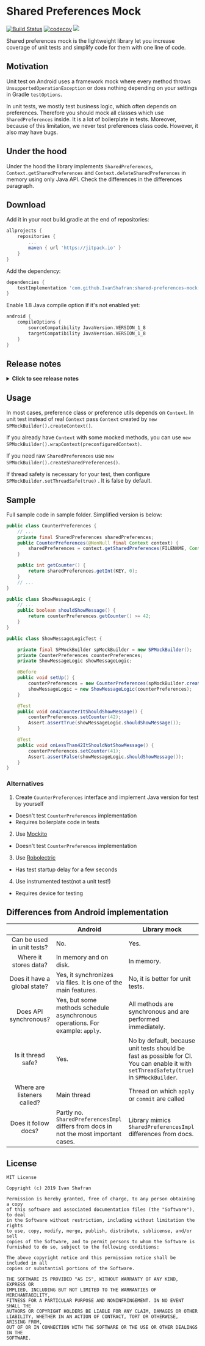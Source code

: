 # Shared Preferences Mock
[![Build Status](https://api.travis-ci.com/IvanShafran/shared-preferences-mock.svg?branch=master)](https://travis-ci.com/IvanShafran/shared-preferences-mock)
[![codecov](https://codecov.io/gh/IvanShafran/shared-preferences-mock/branch/master/graph/badge.svg)](https://codecov.io/gh/IvanShafran/shared-preferences-mock)
[![](https://jitpack.io/v/IvanShafran/shared-preferences-mock.svg)](https://jitpack.io/#IvanShafran/shared-preferences-mock)

Shared preferences mock is the lightweight library let you increase coverage of unit tests and simplify code for them with one line of code.

## Motivation

Unit test on Android uses a framework mock where every method throws `UnsupportedOperationException` or does nothing depending on your settings in Gradle `testOptions`. 

In unit tests, we mostly test business logic, which often depends on preferences. Therefore you should mock all classes which use `SharedPreferences` inside. It is a lot of boilerplate in tests. Moreover, because of this limitation, we never test preferences class code. However, it also may have bugs.

## Under the hood

Under the hood the library implements `SharedPreferences`, `Context.getSharedPreferences` and `Context.deleteSharedPreferences` in memory using only Java API. Check the differences in the differences paragraph.

## Download

Add it in your root build.gradle at the end of repositories:
```groovy
allprojects {
    repositories {
        ...
        maven { url 'https://jitpack.io' }
    }
}
```

Add the dependency:

```groovy
dependencies {
    testImplementation 'com.github.IvanShafran:shared-preferences-mock:1.1'
}
```

Enable 1.8 Java compile option if it's not enabled yet:

```groovy
android {
    compileOptions {
        sourceCompatibility JavaVersion.VERSION_1_8
        targetCompatibility JavaVersion.VERSION_1_8
    }
}
```

## Release notes

<details><summary><b>Click to see release notes</b></summary>


<b>Version 1.1</b>
    
* Android X support. Thanks to [Neal Sanche](https://github.com/nealsanche)

<b>Version 1.0</b>

* First release

</details>

## Usage


In most cases, preference class or preference utils depends on `Context`. In unit test instead of real `Context` pass `Context` created by `new SPMockBuilder().createContext()`.

If you already have `Context` with some mocked methods, you can use `new SPMockBuilder().wrapContext(preconfiguredContext)`.

If you need raw `SharedPreferences` use `new SPMockBuilder().createSharedPreferences()`.

If thread safety is necessary for your test, then configure `SPMockBuilder.setThreadSafe(true)` . It is false by default.

## Sample

Full sample code in sample folder. Simplified version is below:

```java
public class CounterPreferences {
    // ...
    private final SharedPreferences sharedPreferences;
    public CounterPreferences(@NonNull final Context context) {
        sharedPreferences = context.getSharedPreferences(FILENAME, Context.MODE_PRIVATE);
    }

    public int getCounter() {
        return sharedPreferences.getInt(KEY, 0);
    }
    // ...
}

public class ShowMessageLogic {
    // ...
    public boolean shouldShowMessage() {
        return counterPreferences.getCounter() >= 42;
    }
}

public class ShowMessageLogicTest {

    private final SPMockBuilder spMockBuilder = new SPMockBuilder();
    private CounterPreferences counterPreferences;
    private ShowMessageLogic showMessageLogic;

    @Before
    public void setUp() {
        counterPreferences = new CounterPreferences(spMockBuilder.createContext());
        showMessageLogic = new ShowMessageLogic(counterPreferences);
    }

    @Test
    public void on42CounterItShouldShowMessage() {
        counterPreferences.setCounter(42);
        Assert.assertTrue(showMessageLogic.shouldShowMessage());
    }

    @Test
    public void onLessThan42ItShouldNotShowMessage() {
        counterPreferences.setCounter(41);
        Assert.assertFalse(showMessageLogic.shouldShowMessage());
    }
}
```

### Alternatives

1. Create `CounterPreferences` interface and implement Java version for test by yourself

- Doesn't test `CounterPreferences` implementation
- Requires boilerplate code in tests

2. Use [Mockito](https://github.com/mockito/mockito)

- Doesn't test `CounterPreferences` implementation

3. Use [Robolectric](https://github.com/robolectric/robolectric)
- Has test startup delay for a few seconds

4. Use instrumented test(not a unit test!)
- Requires device for testing

## Differences from Android implementation


|                            | Android                                                                        | Library mock                                                          |
|:--------------------------:|--------------------------------------------------------------------------------|-----------------------------------------------------------------------|
| Can be used in unit tests? | No.                                                                            | Yes.                                                                  |
| Where it stores data?      | In memory and on disk.                                                         | In memory.                                                            |
| Does it have a global state? | Yes, it synchronizes via files. It is one of the main features.       | No, it is better for unit tests.                                      |
| Does API synchronous?      | Yes, but some methods schedule asynchronous operations.  For example: `apply`. | All methods are synchronous and are performed immediately.            |
| Is it thread safe?         | Yes.                                                                           | No by default, because unit tests should be fast as possible for CI. You can enable it with `setThreadSafety(true)` in `SPMockBuilder`.|
| Where are listeners called? | Main thread | Thread on which `apply` or `commit` are called |
| Does it follow docs?       | Partly no. `SharedPreferencesImpl` differs from docs in not the most important cases. | Library mimics `SharedPreferencesImpl` differences from docs.|

## License
```
MIT License

Copyright (c) 2019 Ivan Shafran

Permission is hereby granted, free of charge, to any person obtaining a copy
of this software and associated documentation files (the "Software"), to deal
in the Software without restriction, including without limitation the rights
to use, copy, modify, merge, publish, distribute, sublicense, and/or sell
copies of the Software, and to permit persons to whom the Software is
furnished to do so, subject to the following conditions:

The above copyright notice and this permission notice shall be included in all
copies or substantial portions of the Software.

THE SOFTWARE IS PROVIDED "AS IS", WITHOUT WARRANTY OF ANY KIND, EXPRESS OR
IMPLIED, INCLUDING BUT NOT LIMITED TO THE WARRANTIES OF MERCHANTABILITY,
FITNESS FOR A PARTICULAR PURPOSE AND NONINFRINGEMENT. IN NO EVENT SHALL THE
AUTHORS OR COPYRIGHT HOLDERS BE LIABLE FOR ANY CLAIM, DAMAGES OR OTHER
LIABILITY, WHETHER IN AN ACTION OF CONTRACT, TORT OR OTHERWISE, ARISING FROM,
OUT OF OR IN CONNECTION WITH THE SOFTWARE OR THE USE OR OTHER DEALINGS IN THE
SOFTWARE.
```
